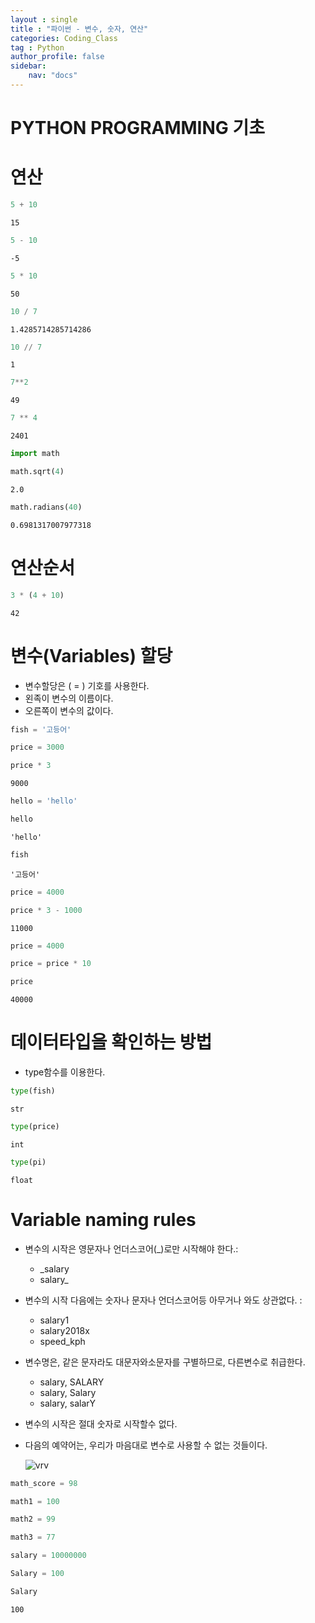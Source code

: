 ```yaml
---
layout : single
title : "파이썬 - 변수, 숫자, 연산"
categories: Coding_Class
tag : Python
author_profile: false
sidebar:
    nav: "docs"
---
```


# PYTHON PROGRAMMING 기초



# 연산






```python
5 + 10
```




    15




```python
5 - 10
```




    -5




```python
5 * 10
```




    50




```python
10 / 7
```




    1.4285714285714286




```python
10 // 7 
```




    1




```python
7**2
```




    49




```python
7 ** 4
```




    2401




```python
import math

```


```python
math.sqrt(4)
```




    2.0




```python
math.radians(40)
```




    0.6981317007977318



# 연산순서 





```python
3 * (4 + 10) 
```




    42



# 변수(Variables) 할당
 - 변수할당은 ( = ) 기호를 사용한다. 
 - 왼족이 변수의 이름이다. 
 - 오른쪽이 변수의 값이다.


```python
fish = '고등어'
```


```python
price = 3000
```


```python
price * 3
```




    9000




```python
hello = 'hello'
```


```python
hello
```




    'hello'




```python
fish
```




    '고등어'




```python
price = 4000
```


```python
price * 3 - 1000
```




    11000




```python
price = 4000
```


```python
price = price * 10
```


```python
price
```




    40000



# 데이터타입을 확인하는 방법
- type함수를 이용한다.


```python
type(fish)
```




    str




```python
type(price)
```




    int




```python
type(pi)
```




    float



# Variable naming rules
- 변수의 시작은 영문자나 언더스코어(_)로만 시작해야 한다.:
    - _salary
    - salary_
- 변수의 시작 다음에는 숫자나 문자나 언더스코어등 아무거나 와도 상관없다. :
    - salary1
    - salary2018x
    - speed_kph
- 변수명은, 같은 문자라도 대문자와소문자를 구별하므로, 다른변수로 취급한다.
    - salary, SALARY 
    - salary, Salary
    - salary, salarY
    
- 변수의 시작은 절대 숫자로 시작할수 없다.
- 다음의 예약어는, 우리가 마음대로 변수로 사용할 수 없는 것들이다.
  
    ![vrv](C:\Users\5-15\Documents\raccoon-dog-p.github.io\images\2021-11-16-class1\vrv.Png)


```python
math_score = 98
```


```python
math1 = 100
```


```python
math2 = 99
```


```python
math3 = 77
```


```python
salary = 10000000
```


```python
Salary = 100
```


```python
Salary
```




    100

